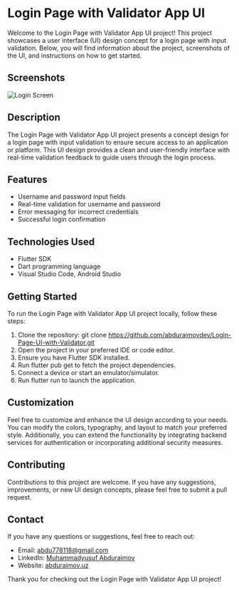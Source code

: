 # Login Page with Validator App UI

Welcome to the Login Page with Validator App UI project! This project showcases a user interface (UI) design concept for a login page with input validation. Below, you will find information about the project, screenshots of the UI, and instructions on how to get started.

## Screenshots

![Login Screen](https://github.com/saidjohn/LoginPageUIwithValidator/blob/master/presentation/ui_screenshot.png)


## Description

The Login Page with Validator App UI project presents a concept design for a login page with input validation to ensure secure access to an application or platform. This UI design provides a clean and user-friendly interface with real-time validation feedback to guide users through the login process.

## Features

- Username and password input fields
- Real-time validation for username and password
- Error messaging for incorrect credentials
- Successful login confirmation

## Technologies Used

- Flutter SDK
- Dart programming language
- Visual Studio Code, Android Studio

## Getting Started

To run the Login Page with Validator App UI project locally, follow these steps:

1. Clone the repository: git clone https://github.com/abduraimovdev/Login-Page-UI-with-Validator.git
3. Open the project in your preferred IDE or code editor.
4. Ensure you have Flutter SDK installed.
5. Run flutter pub get to fetch the project dependencies.
6. Connect a device or start an emulator/simulator.
7. Run flutter run to launch the application.

## Customization

Feel free to customize and enhance the UI design according to your needs. You can modify the colors, typography, and layout to match your preferred style. Additionally, you can extend the functionality by integrating backend services for authentication or incorporating additional security measures.

## Contributing

Contributions to this project are welcome. If you have any suggestions, improvements, or new UI design concepts, please feel free to submit a pull request.

## Contact

If you have any questions or suggestions, feel free to reach out:

- Email: [abdu778118@gmail.com](mailto:abdu778118@gmail.com)
- LinkedIn: [Muhammadyusuf Abduraimov](linkedin.com/in/abduraimovdev)
- Website: [abduraimov.uz](http://abduraimov.uz)

Thank you for checking out the Login Page with Validator App UI project!
